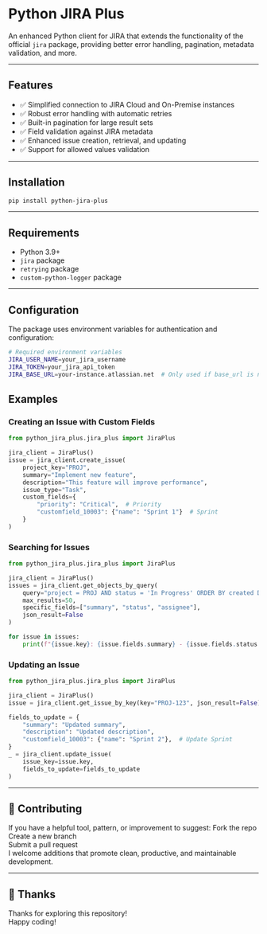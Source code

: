 # Python JIRA Plus
An enhanced Python client for JIRA that extends the functionality of the official `jira` package, providing better error handling, pagination, metadata validation, and more.

---

## Features
- ✅ Simplified connection to JIRA Cloud and On-Premise instances
- ✅ Robust error handling with automatic retries
- ✅ Built-in pagination for large result sets
- ✅ Field validation against JIRA metadata
- ✅ Enhanced issue creation, retrieval, and updating
- ✅ Support for allowed values validation

---

## Installation
```bash
pip install python-jira-plus
```

---

## Requirements
- Python 3.9+
- `jira` package
- `retrying` package
- `custom-python-logger` package

---

## Configuration
The package uses environment variables for authentication and configuration:

```bash
# Required environment variables
JIRA_USER_NAME=your_jira_username
JIRA_TOKEN=your_jira_api_token
JIRA_BASE_URL=your-instance.atlassian.net  # Only used if base_url is not provided to constructor
```

## Examples

### Creating an Issue with Custom Fields
```python
from python_jira_plus.jira_plus import JiraPlus

jira_client = JiraPlus()
issue = jira_client.create_issue(
    project_key="PROJ",
    summary="Implement new feature",
    description="This feature will improve performance",
    issue_type="Task",
    custom_fields={
        "priority": "Critical",  # Priority
        "customfield_10003": {"name": "Sprint 1"}  # Sprint
    }
)
```

### Searching for Issues
```python
from python_jira_plus.jira_plus import JiraPlus

jira_client = JiraPlus()
issues = jira_client.get_objects_by_query(
    query="project = PROJ AND status = 'In Progress' ORDER BY created DESC",
    max_results=50,
    specific_fields=["summary", "status", "assignee"],
    json_result=False
)

for issue in issues:
    print(f"{issue.key}: {issue.fields.summary} - {issue.fields.status.name}")
```

### Updating an Issue
```python
from python_jira_plus.jira_plus import JiraPlus

jira_client = JiraPlus()
issue = jira_client.get_issue_by_key(key="PROJ-123", json_result=False)

fields_to_update = {
    "summary": "Updated summary",
    "description": "Updated description",
    "customfield_10003": {"name": "Sprint 2"},  # Update Sprint
}
_ = jira_client.update_issue(
    issue_key=issue.key,
    fields_to_update=fields_to_update
)
```

---

## 🤝 Contributing
If you have a helpful tool, pattern, or improvement to suggest:
Fork the repo <br>
Create a new branch <br>
Submit a pull request <br>
I welcome additions that promote clean, productive, and maintainable development. <br>

---

## 🙏 Thanks
Thanks for exploring this repository! <br>
Happy coding! <br>
